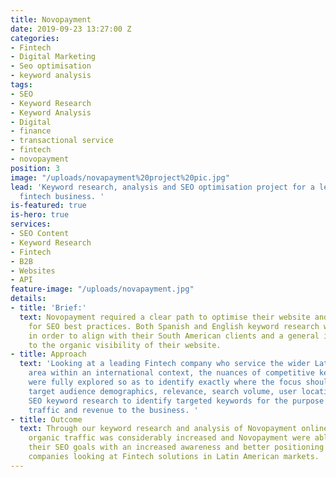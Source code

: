 ```yaml
---
title: Novopayment
date: 2019-09-23 13:27:00 Z
categories:
- Fintech
- Digital Marketing
- Seo optimisation
- keyword analysis
tags:
- SEO
- Keyword Research
- Keyword Analysis
- Digital
- finance
- transactional service
- fintech
- novopayment
position: 3
image: "/uploads/novapayment%20project%20pic.jpg"
lead: 'Keyword research, analysis and SEO optimisation project for a leading Miami-based
  fintech business. '
is-featured: true
is-hero: true
services:
- SEO Content
- Keyword Research
- Fintech
- B2B
- Websites
- API
feature-image: "/uploads/novapayment.jpg"
details:
- title: 'Brief:'
  text: Novopayment required a clear path to optimise their website and content marketing
    for SEO best practices. Both Spanish and English keyword research were required
    in order to align with their South American clients and a general improvement
    to the organic visibility of their website.
- title: Approach
  text: 'Looking at a leading Fintech company who service the wider Latin America
    area within an international context, the nuances of competitive keyword research
    were fully explored so as to identify exactly where the focus should lie. Analysing
    target audience demographics, relevance, search volume, user location and local
    SEO keyword research to identify targeted keywords for the purpose of driving
    traffic and revenue to the business. '
- title: Outcome
  text: Through our keyword research and analysis of Novopayment online properties,
    organic traffic was considerably increased and Novopayment were able to achieve
    their SEO goals with an increased awareness and better positioning in search for
    companies looking at Fintech solutions in Latin American markets.
---
```


